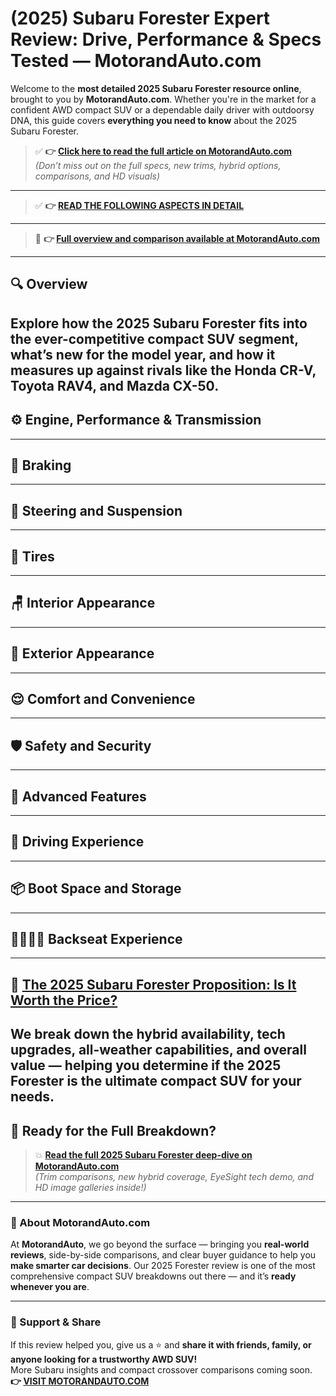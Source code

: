 # (2025) Subaru Forester Expert Review: Drive, Performance & Specs Tested — MotorandAuto.com  

Welcome to the **most detailed 2025 Subaru Forester resource online**, brought to you by **MotorandAuto.com**. Whether you're in the market for a confident AWD compact SUV or a dependable daily driver with outdoorsy DNA, this guide covers **everything you need to know** about the 2025 Subaru Forester.

> ✅ **👉 [Click here to read the full article on MotorandAuto.com](https://motorandauto.com/2025-subaru-forester-expert-review-drive-performance-specs-tested/)**  
> *(Don’t miss out on the full specs, new trims, hybrid options, comparisons, and HD visuals)*

---
> ✅ **👉 [READ THE FOLLOWING ASPECTS IN DETAIL](https://motorandauto.com/2025-subaru-forester-expert-review-drive-performance-specs-tested/)**

---
> 📌 **👉 [Full overview and comparison available at MotorandAuto.com](https://motorandauto.com/2025-subaru-forester-expert-review-drive-performance-specs-tested/)**

---

## 🔍 **Overview**

Explore how the 2025 Subaru Forester fits into the ever-competitive compact SUV segment, what’s new for the model year, and how it measures up against rivals like the Honda CR-V, Toyota RAV4, and Mazda CX-50.  
---

## ⚙️ **Engine, Performance & Transmission**
---

## 🛑 **Braking**
---

## 🔄 **Steering and Suspension**
---

## 🛞 **Tires**
---

## 🪑 **Interior Appearance**
---

## 🚗 **Exterior Appearance**
---

## 😌 **Comfort and Convenience**
---

## 🛡️ **Safety and Security**
---

## 🚀 **Advanced Features**
---

## 🧭 **Driving Experience**
---

## 📦 **Boot Space and Storage**
---

## 👨‍👩‍👧‍👦 **Backseat Experience**
---

## 💸 **[The 2025 Subaru Forester Proposition: Is It Worth the Price?](https://motorandauto.com/2025-subaru-forester-expert-review-drive-performance-specs-tested/)**

We break down the **hybrid availability, tech upgrades, all-weather capabilities, and overall value** — helping you determine if the 2025 Forester is the ultimate compact SUV for your needs.
---

## 🔗 **Ready for the Full Breakdown?**

> 💥 **[Read the full 2025 Subaru Forester deep-dive on MotorandAuto.com](https://motorandauto.com/2025-subaru-forester-expert-review-drive-performance-specs-tested/)**  
> *(Trim comparisons, new hybrid coverage, EyeSight tech demo, and HD image galleries inside!)*

---

### 🌟 About MotorandAuto.com

At **MotorandAuto**, we go beyond the surface — bringing you **real-world reviews**, side-by-side comparisons, and clear buyer guidance to help you **make smarter car decisions**. Our 2025 Forester review is one of the most comprehensive compact SUV breakdowns out there — and it’s **ready whenever you are**.

---

### 📣 Support & Share

If this review helped you, give us a ⭐ and **share it with friends, family, or anyone looking for a trustworthy AWD SUV!**  
More Subaru insights and compact crossover comparisons coming soon.  
**👉 [VISIT MOTORANDAUTO.COM](https://motorandauto.com/)**

